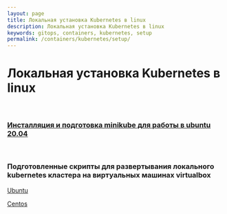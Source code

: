 ```yaml
---
layout: page
title: Локальная установка Kubernetes в linux
description: Локальная установка Kubernetes в linux
keywords: gitops, containers, kubernetes, setup
permalink: /containers/kubernetes/setup/
---
```


# Локальная установка Kubernetes в linux

<br/>

### [Инсталляция и подготовка minikube для работы в ubuntu 20.04](/containers/kubernetes/setup/minikube/)

<br/>

### Подготовленные скрипты для развертывания локального kubernetes кластера на виртуальных машинах virtualbox

[Ubuntu](https://github.com/webmakaka/vagrant-kubernetes-3-node-cluster-ubuntu-20.04)

[Centos](https://github.com/webmakaka/vagrant-kubernetes-3-node-cluster-centos7)
